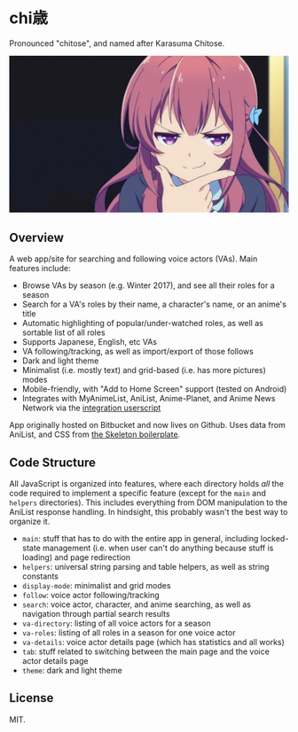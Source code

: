 # chi歳

Pronounced "chitose", and named after Karasuma Chitose.

![Karasuma Chitose, from Girlish Number, episode 5](assets/chitose.jpg)

## Overview

A web app/site for searching and following voice actors (VAs). Main features include:
- Browse VAs by season (e.g. Winter 2017), and see all their roles for a season
- Search for a VA's roles by their name, a character's name, or an anime's title
- Automatic highlighting of popular/under-watched roles, as well as sortable list of all roles
- Supports Japanese, English, etc VAs
- VA following/tracking, as well as import/export of those follows
- Dark and light theme
- Minimalist (i.e. mostly text) and grid-based (i.e. has more pictures) modes
- Mobile-friendly, with "Add to Home Screen" support (tested on Android)
- Integrates with MyAnimeList, AniList, Anime-Planet, and Anime News Network via the [integration userscript](https://github.com/supreme-chocomint/chitose-integration)

App originally hosted on Bitbucket and now lives on Github. Uses data from AniList, and CSS from [the Skeleton boilerplate](http://getskeleton.com).

## Code Structure

All JavaScript is organized into features, where each directory holds *all* the code required to implement a specific feature (except for the `main` and `helpers` directories). This includes everything from DOM manipulation to the AniList response handling. In hindsight, this probably wasn't the best way to organize it.

- `main`: stuff that has to do with the entire app in general, including locked-state management (i.e. when user can't do anything because stuff is loading) and page redirection
- `helpers`: universal string parsing and table helpers, as well as string constants
- `display-mode`: minimalist and grid modes
- `follow`: voice actor following/tracking
- `search`: voice actor, character, and anime searching, as well as navigation through partial search results
- `va-directory`: listing of all voice actors for a season
- `va-roles`: listing of all roles in a season for one voice actor
- `va-details`: voice actor details page (which has statistics and all works)
- `tab`: stuff related to switching between the main page and the voice actor details page
- `theme`: dark and light theme

## License

MIT.